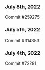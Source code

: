 ### July 8th, 2022

Commit #259275

### July 5th, 2022

Commit #314353


### July 4th, 2022

Commit #72281

